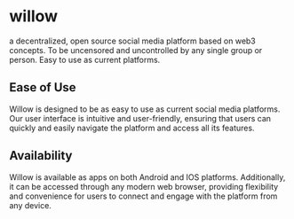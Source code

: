 # willow
a decentralized, open source social media platform based on web3 concepts. To be uncensored and uncontrolled by any single group or person. Easy to use as current platforms.

## Ease of Use
Willow is designed to be as easy to use as current social media platforms. Our user interface is intuitive and user-friendly, ensuring that users can quickly and easily navigate the platform and access all its features.

## Availability
Willow is available as apps on both Android and IOS platforms. Additionally, it can be accessed through any modern web browser, providing flexibility and convenience for users to connect and engage with the platform from any device.
